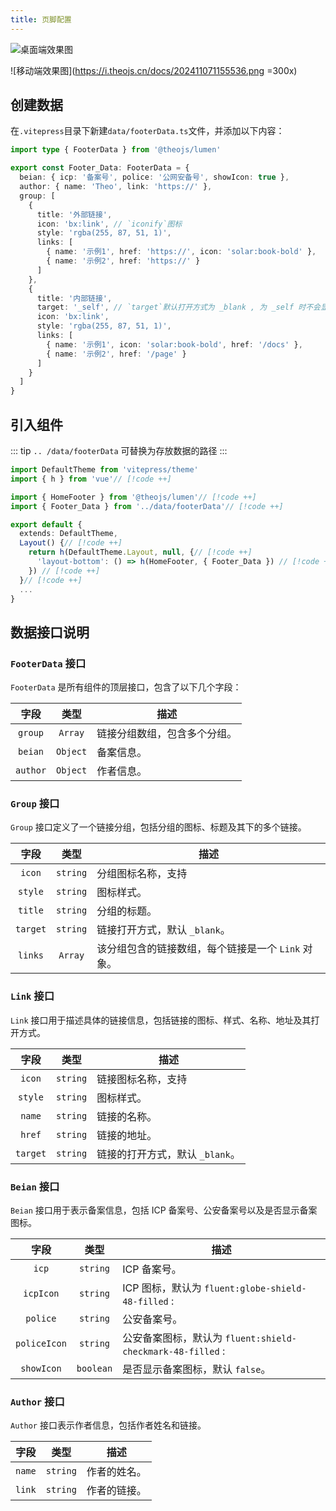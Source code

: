 ```yaml
---
title: 页脚配置
---
```


![桌面端效果图](https://i.theojs.cn/docs/202411071146149.png)

![移动端效果图](https://i.theojs.cn/docs/202411071155536.png =300x)

## 创建数据

在`.vitepress`目录下新建`data/footerData.ts`文件，并添加以下内容：

```ts [.vitepress/data/footerData.ts]
import type { FooterData } from '@theojs/lumen'

export const Footer_Data: FooterData = {
  beian: { icp: '备案号', police: '公网安备号', showIcon: true },
  author: { name: 'Theo', link: 'https://' },
  group: [
    {
      title: '外部链接',
      icon: 'bx:link', // `iconify`图标
      style: 'rgba(255, 87, 51, 1)',
      links: [
        { name: '示例1', href: 'https://', icon: 'solar:book-bold' },
        { name: '示例2', href: 'https://' }
      ]
    },
    {
      title: '内部链接',
      target: '_self', // `target`默认打开方式为 _blank , 为 _self 时不会显示外部链接图标
      icon: 'bx:link',
      style: 'rgba(255, 87, 51, 1)',
      links: [
        { name: '示例1', icon: 'solar:book-bold', href: '/docs' },
        { name: '示例2', href: '/page' }
      ]
    }
  ]
}
```

## 引入组件

::: tip
`.. /data/footerData` 可替换为存放数据的路径
:::

```ts [.vitepress/theme/index.ts]
import DefaultTheme from 'vitepress/theme'
import { h } from 'vue'// [!code ++]

import { HomeFooter } from '@theojs/lumen'// [!code ++]
import { Footer_Data } from '../data/footerData'// [!code ++]

export default {
  extends: DefaultTheme,
  Layout() {// [!code ++]
    return h(DefaultTheme.Layout, null, {// [!code ++]
      'layout-bottom': () => h(HomeFooter, { Footer_Data }) // [!code ++]
    }) // [!code ++]
  }// [!code ++]
  ...
}
```

## 数据接口说明

### `FooterData` 接口

`FooterData` 是所有组件的顶层接口，包含了以下几个字段：

|   字段   |   类型   | 描述                                                          |
| :------: | :------: | ------------------------------------------------------------- |
| `group`  | `Array`  | <Badge type="tip" text="可选" /> 链接分组数组，包含多个分组。 |
| `beian`  | `Object` | <Badge type="tip" text="可选" /> 备案信息。                   |
| `author` | `Object` | <Badge type="tip" text="可选" /> 作者信息。                   |

### `Group` 接口

`Group` 接口定义了一个链接分组，包括分组的图标、标题及其下的多个链接。

|   字段   |   类型   | 描述                                                                                                                                                                     |
| :------: | :------: | ------------------------------------------------------------------------------------------------------------------------------------------------------------------------ |
|  `icon`  | `string` | <Badge type="tip" text="可选" /> 分组图标名称，支持 <Pill name="iconify 图标" link="https://icon-sets.iconify.design/" icon="line-md:iconify2-static" color="#1769AA" /> |
| `style`  | `string` | <Badge type="tip" text="可选" /> 图标样式。                                                                                                                              |
| `title`  | `string` | 分组的标题。                                                                                                                                                             |
| `target` | `string` | <Badge type="tip" text="可选" /> 链接打开方式，默认 `_blank`。                                                                                                           |
| `links`  | `Array`  | 该分组包含的链接数组，每个链接是一个 `Link` 对象。                                                                                                                       |

### `Link` 接口

`Link` 接口用于描述具体的链接信息，包括链接的图标、样式、名称、地址及其打开方式。

|   字段   |   类型   | 描述                                                                                                                                                                     |
| :------: | :------: | ------------------------------------------------------------------------------------------------------------------------------------------------------------------------ |
|  `icon`  | `string` | <Badge type="tip" text="可选" /> 链接图标名称，支持 <Pill name="iconify 图标" link="https://icon-sets.iconify.design/" icon="line-md:iconify2-static" color="#1769AA" /> |
| `style`  | `string` | <Badge type="tip" text="可选" /> 图标样式。                                                                                                                              |
|  `name`  | `string` | 链接的名称。                                                                                                                                                             |
|  `href`  | `string` | 链接的地址。                                                                                                                                                             |
| `target` | `string` | <Badge type="tip" text="可选" /> 链接的打开方式，默认 `_blank`。                                                                                                         |

### `Beian` 接口

`Beian` 接口用于表示备案信息，包括 ICP 备案号、公安备案号以及是否显示备案图标。

|     字段     |   类型    | 描述                                                                                                                                                                |
| :----------: | :-------: | ------------------------------------------------------------------------------------------------------------------------------------------------------------------- |
|    `icp`     | `string`  | <Badge type="tip" text="可选" /> ICP 备案号。                                                                                                                       |
|  `icpIcon`   | `string`  | <Badge type="tip" text="可选" /> ICP 图标，默认为 `fluent:globe-shield-48-filled` : <iconify-icon icon="fluent:globe-shield-48-filled" ></iconify-icon>             |
|   `police`   | `string`  | <Badge type="tip" text="可选" /> 公安备案号。                                                                                                                       |
| `policeIcon` | `string`  | <Badge type="tip" text="可选" /> 公安备案图标，默认为 `fluent:shield-checkmark-48-filled` : <iconify-icon icon="fluent:shield-checkmark-48-filled" ></iconify-icon> |
|  `showIcon`  | `boolean` | <Badge type="tip" text="可选" /> 是否显示备案图标，默认 `false`。                                                                                                   |

### `Author` 接口

`Author` 接口表示作者信息，包括作者姓名和链接。

|  字段  |   类型   | 描述                                          |
| :----: | :------: | --------------------------------------------- |
| `name` | `string` | <Badge type="tip" text="可选" /> 作者的姓名。 |
| `link` | `string` | <Badge type="tip" text="可选" /> 作者的链接。 |
